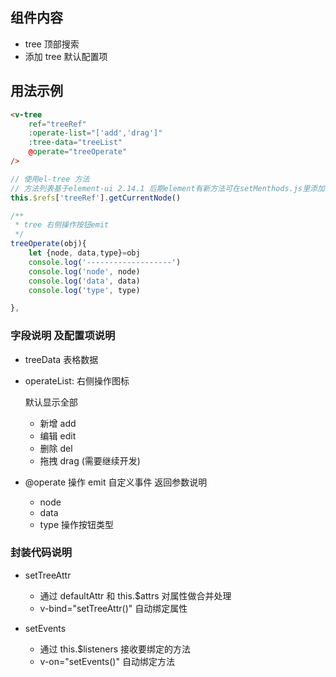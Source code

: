 ## 组件内容

-   tree 顶部搜索
-   添加 tree 默认配置项

## 用法示例

```HTML
<v-tree
    ref="treeRef"
    :operate-list="['add','drag']"
    :tree-data="treeList"
    @operate="treeOperate"
/>

```

```js
// 使用el-tree 方法
// 方法列表基于element-ui 2.14.1 后期element有新方法可在setMenthods.js里添加
this.$refs['treeRef'].getCurrentNode()

/**
 * tree 右侧操作按钮emit
 */
treeOperate(obj){
    let {node, data,type}=obj
    console.log('-------------------')
    console.log('node', node)
    console.log('data', data)
    console.log('type', type)

},
```

### 字段说明 及配置项说明

-   treeData 表格数据

-   operateList: 右侧操作图标

    默认显示全部

    -   新增 add
    -   编辑 edit
    -   删除 del
    -   拖拽 drag (需要继续开发)

-   @operate 操作 emit 自定义事件
    返回参数说明
    -   node
    -   data
    -   type 操作按钮类型

### 封装代码说明

-   setTreeAttr

    -   通过 defaultAttr 和 this.$attrs 对属性做合并处理
    -   v-bind="setTreeAttr()" 自动绑定属性

-   setEvents
    -   通过 this.$listeners 接收要绑定的方法
    -   v-on="setEvents()" 自动绑定方法
